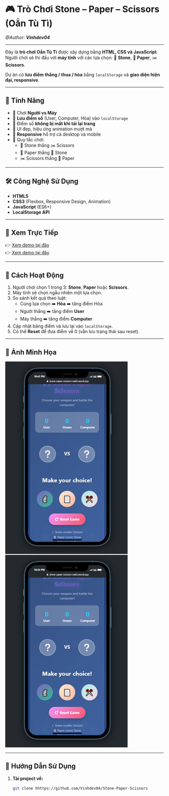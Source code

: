 # 🎮 Trò Chơi Stone – Paper – Scissors (Oẳn Tù Tì)

<i>@Author: <b>Vinhdev04</b></i>

<hr>

Đây là **trò chơi Oẳn Tù Tì** được xây dựng bằng **HTML, CSS và JavaScript**.  
Người chơi sẽ thi đấu với **máy tính** với các lựa chọn: 🗿 **Stone**, 📄 **Paper**, ✂️ **Scissors**.

Dự án có **lưu điểm thắng / thua / hòa** bằng `localStorage` và **giao diện hiện đại, responsive**.

---

## 📌 Tính Năng

- 🤖 Chơi **Người vs Máy**
- 🔄 **Lưu điểm số** (User, Computer, Hòa) vào `localStorage`
- 💾 Điểm số **không bị mất khi tải lại trang**
- 🎨 UI đẹp, hiệu ứng animation mượt mà
- 📱 **Responsive** hỗ trợ cả desktop và mobile
- 🎯 Quy tắc chơi:
  - 🗿 Stone thắng ✂️ Scissors
  - 📄 Paper thắng 🗿 Stone
  - ✂️ Scissors thắng 📄 Paper

---

## 🛠️ Công Nghệ Sử Dụng

- **HTML5**
- **CSS3** (Flexbox, Responsive Design, Animation)
- **JavaScript** (ES6+)
- **LocalStorage API**

---

## 🚀 Xem Trực Tiếp

👉 [Xem demo tại đây](https://vinhdev04.github.io/Stone-Paper-Scissors/)  
👉 [Xem demo tại đây](https://stone-paper-scissors-weld.vercel.app/)

---

## 🧠 Cách Hoạt Động

1. Người chơi chọn 1 trong 3: **Stone**, **Paper** hoặc **Scissors**.
2. Máy tính sẽ chọn ngẫu nhiên một lựa chọn.
3. So sánh kết quả theo luật:
   - Cùng lựa chọn ➡️ **Hòa** ➡️ tăng điểm Hòa
   - Người thắng ➡️ tăng điểm **User**
   - Máy thắng ➡️ tăng điểm **Computer**
4. Cập nhật bảng điểm và lưu lại vào `localStorage`.
5. Có thể **Reset** để đưa điểm về 0 (vẫn lưu trạng thái sau reset).

---

## 📸 Ảnh Minh Họa

![alt text](/assets/images/image.png)
![alt text](/assets/images/image.png)

---

## 📂 Hướng Dẫn Sử Dụng

1. **Tải project về:**
   ```bash
   git clone hhttps://github.com/Vinhdev04/Stone-Paper-Scissors
   ```
